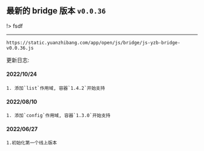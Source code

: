 ## 最新的 bridge 版本 `v0.0.36`

!> fsdf

---

`https://static.yuanzhibang.com/app/open/js/bridge/js-yzb-bridge-v0.0.36.js`

更新日志:

#### 2022/10/24

```
1. 添加`list`作用域, 容器`1.4.2`开始支持
```

#### 2022/08/10

```
1. 添加`config`作用域, 容器`1.3.0`开始支持
```

#### 2022/06/27

```
1.初始化第一个线上版本
```
